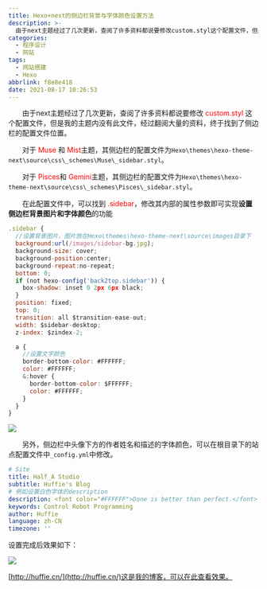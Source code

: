 ```yaml
---
title: Hexo+next的侧边栏背景与字体颜色设置方法
description: >-
  由于next主题经过了几次更新，查阅了许多资料都说要修改custom.styl这个配置文件，但是我的主题内没有此文件，经过翻阅大量的资料，终于找到了侧边栏的配置文件位置。
categories:
  - 程序设计
  - 网站
tags:
  - 网站搭建
  - Hexo
abbrlink: f8e8e418
date: 2021-08-17 10:26:53
---
```


&emsp;&emsp;由于next主题经过了几次更新，查阅了许多资料都说要修改<font color="red"> custom.styl </font>这个配置文件，但是我的主题内没有此文件，经过翻阅大量的资料，终于找到了侧边栏的配置文件位置。

&emsp;&emsp;对于<font color="red"> Muse </font>和<font color="red"> Mist</font>主题，其侧边栏的配置文件为`Hexo\themes\hexo-theme-next\source\css\_schemes\Muse\_sidebar.styl`。

&emsp;&emsp;对于<font color="red"> Pisces</font>和<font color="red"> Gemini</font>主题，其侧边栏的配置文件为`Hexo\themes\hexo-theme-next\source\css\_schemes\Pisces\_sidebar.styl`。

&emsp;&emsp;在此配置文件中，可以找到<font color="red"> .sidebar</font>，修改其内部的属性参数即可实现**设置侧边栏背景图片和字体颜色**的功能

```js
.sidebar {
  //设置背景图片，图片放在Hexo\themes\hexo-theme-next\source\images目录下
  background:url(/images/sidebar-bg.jpg);	
  background-size: cover;
  background-position:center;
  background-repeat:no-repeat;
  bottom: 0;
  if (not hexo-config('back2top.sidebar')) {
    box-shadow: inset 0 2px 6px black;
  }
  position: fixed;
  top: 0;
  transition: all $transition-ease-out;
  width: $sidebar-desktop;
  z-index: $zindex-2;

  a {
    //设置文字颜色
	border-bottom-color: #FFFFFF;
	color: #FFFFFF;
    &:hover {
	  border-bottom-color: $FFFFFF;
	  color: #FFFFFF;
    }
  }
}
```
![](https://img.mahaofei.com/img/202112231923871-hexo-sidebar-1.png)

&emsp;&emsp;另外，侧边栏中头像下方的作者姓名和描述的字体颜色，可以在根目录下的站点配置文件中`_config.yml`中修改。
```yml
# Site
title: Half_A Studio
subtitle: Huffie's Blog
# 例如设置白色字体的description
description: <font color="#FFFFFF">Done is better than perfect.</font>
keywords: Control Robot Programming
author: Huffie
language: zh-CN
timezone: ''
```
设置完成后效果如下：

![](https://img.mahaofei.com/img/202112231924723-hexo-sidebar-2.png)

[http://huffie.cn/](http://huffie.cn/)这是我的博客，可以在此查看效果。